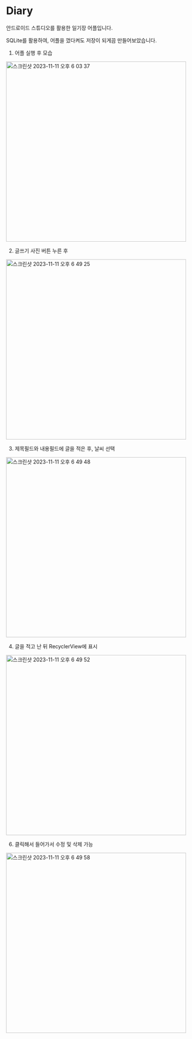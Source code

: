 # Diary
안드로이드 스튜디오를 활용한 일기장 어플입니다.

SQLite를 활용하여, 어플을 껐다켜도 저장이 되게끔 만들어보았습니다.

1. 어플 실행 후 모습
<img width="490" alt="스크린샷 2023-11-11 오후 6 03 37" src="https://github.com/EatingIting/Diary/assets/88502727/43780862-4926-4ecd-b76b-bca148ca1da3">


2. 글쓰기 사진 버튼 누른 후
<img width="490" alt="스크린샷 2023-11-11 오후 6 49 25" src="https://github.com/EatingIting/Diary/assets/88502727/277b4e9b-3cc2-4fd4-970e-304d3bcda9bd">



3. 제목필드와 내용필드에 글을 적은 후, 날씨 선택
<img width="490" alt="스크린샷 2023-11-11 오후 6 49 48" src="https://github.com/EatingIting/Diary/assets/88502727/59c27a6a-c1f2-4de2-8d21-3c9c55bb6597">



4. 글을 적고 난 뒤 RecyclerView에 표시
<img width="490" alt="스크린샷 2023-11-11 오후 6 49 52" src="https://github.com/EatingIting/Diary/assets/88502727/1dc243d6-f0bd-4007-92d0-46affc90a9f0">



6. 클릭해서 들어가서 수정 및 삭제 가능
<img width="490" alt="스크린샷 2023-11-11 오후 6 49 58" src="https://github.com/EatingIting/Diary/assets/88502727/c5dfe5af-28cb-407d-9cd2-41b844c95f7f">

